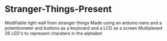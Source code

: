 # Stranger-Things-Present
Modifiable light wall from stranger things 
Made using an arduino nano and a potentiometer and buttons as a keyboard and a LCD as a screen
Mutliplexed 26 LED's to represent charaters in the alphabet 
